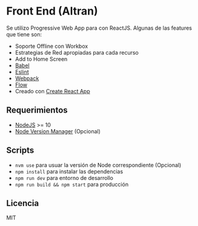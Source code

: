 # Front End (Altran)

Se utilizo Progressive Web App para con ReactJS. Algunas de las features que tiene son:

* Soporte Offline con Workbox
* Estrategias de Red apropiadas para cada recurso
* Add to Home Screen
* [Babel](https://babeljs.io)
* [Eslint](https://eslint.org)
* [Webpack](https://webpack.js.org)
* [Flow](https://flow.org/)
* Creado con [Create React App](https://github.com/facebookincubator/create-react-app)

## Requerimientos

* [NodeJS](https://nodejs.org/en) >= 10
* [Node Version Manager](https://github.com/creationix/nvm) (Opcional)

## Scripts

* `nvm use` para usuar la versión de Node correspondiente (Opcional)
* `npm install` para instalar las dependencias
* `npm run dev` para entorno de desarrollo
* `npm run build && npm start` para producción

## Licencia

MIT

